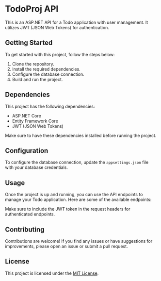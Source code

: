 # TodoProj API

This is an ASP.NET API for a Todo application with user management. It utilizes JWT (JSON Web Tokens) for authentication.

## Getting Started

To get started with this project, follow the steps below:

1. Clone the repository.
2. Install the required dependencies.
3. Configure the database connection.
4. Build and run the project.

## Dependencies

This project has the following dependencies:

- ASP.NET Core
- Entity Framework Core
- JWT (JSON Web Tokens)

Make sure to have these dependencies installed before running the project.

## Configuration

To configure the database connection, update the `appsettings.json` file with your database credentials.

## Usage

Once the project is up and running, you can use the API endpoints to manage your Todo application. Here are some of the available endpoints:



Make sure to include the JWT token in the request headers for authenticated endpoints.

## Contributing

Contributions are welcome! If you find any issues or have suggestions for improvements, please open an issue or submit a pull request.

## License

This project is licensed under the [MIT License](LICENSE).
